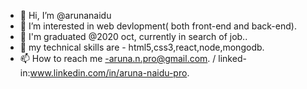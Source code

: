 - 👋 Hi, I’m @arunanaidu
- 👀 I’m interested in web devlopment( both front-end and back-end).
- 🌱 I'm graduated @2020 oct, currently in search of job..
- 💞️ my technical skills are - html5,css3,react,node,mongodb.
- 📫 How to reach me -aruna.n.pro@gmail.com. / linked-in:www.linkedin.com/in/aruna-naidu-pro.


<!---
arunanaidu/arunanaidu is a ✨ special ✨ repository because its `README.md` (this file) appears on your GitHub profile.
You can click the Preview link to take a look at your changes.
--->
